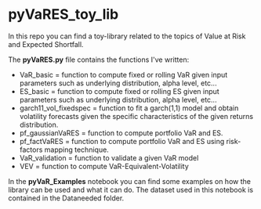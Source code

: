 # pyVaRES_toy_lib

In this repo you can find a toy-library related to the topics of Value at Risk and Expected Shortfall.

The **pyVaRES.py** file contains the functions I've written:
- VaR_basic = function to compute fixed or rolling VaR given input parameters such as underlying distribution, alpha level, etc...
- ES_basic = function to compute fixed or rolling ES given input parameters such as underlying distribution, alpha level, etc...
- garch11_vol_fixedspec = function to fit a garch(1,1) model and obtain volatility forecasts given the specific characteristics of the given returns distribution.
- pf_gaussianVaRES = function to compute portfolio VaR and ES.
- pf_factVaRES = function to compute portfolio VaR and ES using risk-factors mapping technique.
- VaR_validation = function to validate a given VaR model
- VEV = function to compute VaR-Equivalent-Volatility

In the **pyVaR_Examples** notebook you can find some examples on how the library can be used and what it can do. The dataset used in this notebook is contained in the Dataneeded folder.
